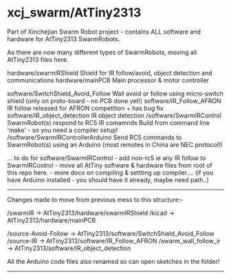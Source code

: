 xcj_swarm/AtTiny2313
=========

Part of Xinchejian Swarm Robot project - contains ALL software and hardware for AtTiny2313 SwarmRobots.

As there are now many different types of SwarmRobots, moving all AtTiny2313 files here.

hardware/swarmIRShield			Shield for IR follow/avoid, object detection and communications
hardware/mainPCB			Main processor & motor controller

software/SwitchShield_Avoid_Follow  	Wall avoid or follow using micro-switch shield (only on proto-board - no PCB done yet!)
software/IR_Follow_AFRON		IR follow released for AFRON competition + has bug fix
software/IR_object_detection		IR object detection
/software/SwarmIRControl		SwarmRobot(s) respond to RC5 IR comamnds
					Build from command line 'make' - so you need a compiler setup!
/software/SwarmIRControllerArduino	Send RC5 commands to SwarmRobot(s) using an Arduino 
						(most remotes in China are NEC protocol!)


... to do for software/SwarmIRControl
	- add non-rc5 ie any IR follow to SwarmIRControl
	- move all AtTiny software & hardware files from root of this repo here.
	- more doco on compiling & settting up compiler....
		(if you have Arduino installed - you should have it already, maybe need path..)





************************************************************
Changes made to move from previous mess to this structure:-

/swarmIR		-> AtTiny2313/hardware/swarmIRShield
/kicad			-> AtTiny2313/hardware/mainPCB

/source-Avoid-Follow	-> AtTiny2313/software/SwitchShield_Avoid_Follow 
/source-IR		-> AtTiny2313/software/IR_Follow_AFRON
/swarm_wall_follow_ir	-> AtTiny2313/software/IR_object_detection

All the Arduino code files also renamed so can open sketches in the folder!

************************************************************

